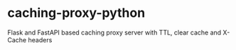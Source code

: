 # caching-proxy-python
Flask and FastAPI based caching proxy server with TTL, clear cache and X-Cache headers
